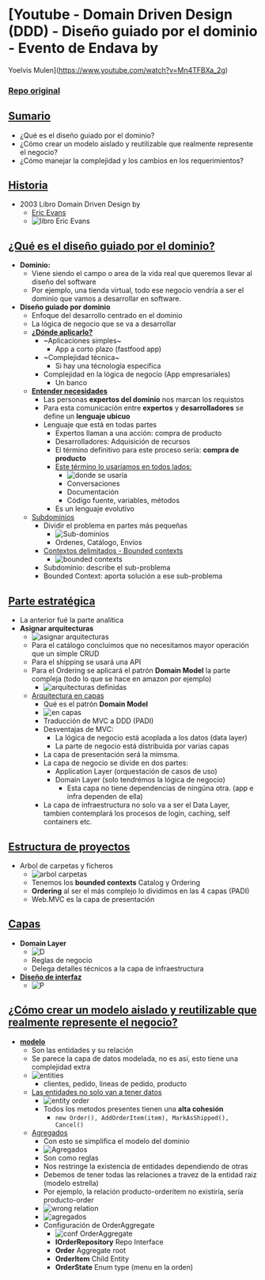 # [Youtube - Domain Driven Design (DDD) - Diseño guiado por el dominio - Evento de Endava by 
Yoelvis Mulen](https://www.youtube.com/watch?v=Mn4TFBXa_2g)
### [Repo original](https://github.com/ymulenll/OnlineStore/tree/develop)

## [Sumario](https://youtu.be/Mn4TFBXa_2g?t=46)
- ¿Qué es el diseño guiado por el dominio?
- ¿Cómo crear un modelo aislado y reutilizable que realmente represente el negocio?
- ¿Cómo manejar la complejidad y los cambios en los requerimientos?

## [Historia](https://youtu.be/Mn4TFBXa_2g?t=76)
- 2003 Libro Domain Driven Design by
  - [Eric Evans](https://twitter.com/ericevans0)
  - ![libro Eric Evans](https://trello-attachments.s3.amazonaws.com/5d85fbb425740b29d72cedbb/377x500/ed7165248d59e52348b56ae78544d3f2/image.png)

## [¿Qué es el diseño guiado por el dominio?](https://youtu.be/Mn4TFBXa_2g?t=146)
  - **Dominio:**
    - Viene siendo el campo o area de la vida real que queremos llevar al diseño del software
    - Por ejemplo, una tienda virtual, todo ese negocio vendría a ser el dominio que vamos a desarrollar en software.
  - **Diseño guiado por dominio**
    - Enfoque del desarrollo centrado en el dominio
    - La lógica de negocio que se va a desarrollar
    - [**¿Dónde aplicarlo?**](https://youtu.be/Mn4TFBXa_2g?t=226)
      - ~Aplicaciones simples~
        - App a corto plazo (fastfood app)
      - ~Complejidad técnica~
        - Si hay una técnología especifica 
      - Complejidad en la lógica de negocio (App empresariales)
        - Un banco
    - [**Entender necesidades**](https://youtu.be/Mn4TFBXa_2g?t=312)
      - Las personas **expertos del dominio** nos marcan los requistos
      - Para esta comunicación entre **expertos** y **desarrolladores** se define un **lenguaje ubicuo**
      - Lenguaje que está en todas partes
        - Expertos llaman a una acción: compra de producto
        - Desarrolladores: Adquisición de recursos
        - El término definitivo para este proceso sería: **compra de producto**
        - [Este término lo usaríamos en todos lados:](https://youtu.be/Mn4TFBXa_2g?t=403)
          - ![donde se usaría](https://trello-attachments.s3.amazonaws.com/5d85fbb425740b29d72cedbb/875x540/ca612d1c4dc2f4c3a911b19aacf20c7d/image.png)
          - Conversaciones
          - Documentación
          - Código fuente, variables, métodos
        - Es un lenguaje evolutivo
    - [Subdominios](https://youtu.be/Mn4TFBXa_2g?t=447)
      - Dividir el problema en partes más pequeñas
        - ![Sub-dominios](https://trello-attachments.s3.amazonaws.com/5d85fbb425740b29d72cedbb/849x532/0359fc059363109a5d9ea800e15a28fb/image.png)
        - Ordenes, Catálogo, Envíos
      - [Contextos delimitados - Bounded contexts](https://youtu.be/Mn4TFBXa_2g?t=470)
        - ![bounded contexts](https://trello-attachments.s3.amazonaws.com/5d85fbb425740b29d72cedbb/823x481/31a8aac13cff04c02b6fc1ab25b0adb8/image.png)
      - Subdominio: describe el sub-problema
      - Bounded Context: aporta solución a ese sub-problema
  
  ## [Parte estratégica](https://youtu.be/Mn4TFBXa_2g?t=556)
  - La anterior fué la parte analítica
  - **Asignar arquitecturas**
    - ![asignar arquitecturas](https://trello-attachments.s3.amazonaws.com/5d85fbb425740b29d72cedbb/918x454/5318571a8a1c2657a3d29a3ea4d25cc0/image.png)
    - Para el catálogo concluimos que no necesitamos mayor operación que un simple CRUD
    - Para el shipping se usará una API
    - Para el Ordering se aplicará el patrón **Domain Model** la parte compleja (todo lo que se hace en amazon por ejemplo)
      - ![arquitecturas definidas](https://trello-attachments.s3.amazonaws.com/5d85fbb425740b29d72cedbb/821x492/0254df2b3b2a6555b30ff545cbafa1ea/image.png)
    - [Arquitectura en capas](https://youtu.be/Mn4TFBXa_2g?t=697)
      - Qué es el patrón **Domain Model**
      - ![en capas](https://trello-attachments.s3.amazonaws.com/5d85fbb425740b29d72cedbb/878x526/0464d30c7f5ac00c67f2cd8b543d4b3d/image.png)
      - Traducción de MVC a DDD (PADI)
      - Desventajas de MVC:
        - La lógica de negocio está acoplada a los datos (data layer)
        - La parte de negocio está distribuida por varias capas
      - La capa de presentación será la mimsma.
      - La capa de negocio se divide en dos partes:
        - Application Layer (orquestación de casos de uso)
        - Domain Layer (solo tendrémos la lógica de negocio)
          - Esta capa no tiene dependencias de ningúna otra. (app e infra dependen de ella)
      - La capa de infraestructura no solo va a ser el Data Layer, tambien contemplará los procesos de login, caching, self containers etc.
  ## [Estructura de proyectos](https://youtu.be/Mn4TFBXa_2g?t=873)
  - Arbol de carpetas y ficheros
    - ![arbol carpetas](https://trello-attachments.s3.amazonaws.com/5d85fbb425740b29d72cedbb/535x422/402c5c08ee3fa58a8b562ab85333e66e/image.png)
    - Tenemos los **bounded contexts** Catalog y Ordering
    - **Ordering** al ser el más complejo lo dividimos en las 4 capas (PADI)
    - Web.MVC es la capa de presentación
## [Capas](https://youtu.be/Mn4TFBXa_2g?t=924)
- **Domain Layer**
  - ![D](https://trello-attachments.s3.amazonaws.com/5d85fbb425740b29d72cedbb/843x214/cd47a88a8807e9c2adc8b1883d12b497/image.png)
  - Reglas de negocio
  - Delega detalles técnicos a la capa de infraestructura
- [**Diseño de interfaz**](https://youtu.be/Mn4TFBXa_2g?t=970)
  - ![P](https://trello-attachments.s3.amazonaws.com/5d85fbb425740b29d72cedbb/650x494/ddf7f3f6b0e04711dbf1a3f0528ef5a0/image.png)

## [¿Cómo crear un modelo aislado y reutilizable que realmente represente el negocio?](https://youtu.be/Mn4TFBXa_2g?t=989)
- [**modelo**](https://youtu.be/Mn4TFBXa_2g?t=998)
  - Son las entidades y su relación
  - Se parece la capa de datos modelada, no es así, esto tiene una complejidad extra
  - ![entities](https://trello-attachments.s3.amazonaws.com/5d85fbb425740b29d72cedbb/920x493/cb79b80abf927550a558a5fabcae59fd/image.png)
    - clientes, pedido, lineas de pedido, producto
  - [Las entidades no solo van a tener datos](https://youtu.be/Mn4TFBXa_2g?t=1060)
    - ![entity order](https://trello-attachments.s3.amazonaws.com/5d85fbb425740b29d72cedbb/607x387/205d30ddad620557342a37373edd4c6a/image.png)
    - Todos los metodos presentes tienen una **alta cohesión** 
      - `new Order(), AddOrderItem(item), MarkAsShipped(), Cancel()`
  - [Agregados](https://youtu.be/Mn4TFBXa_2g?t=1123)
    - Con esto se simplifica el modelo del dominio
    - ![Agregados](https://trello-attachments.s3.amazonaws.com/5d85fbb425740b29d72cedbb/705x519/f25bb614e990138d252ef486678862ad/image.png)
    - Son como reglas
    - Nos restringe la existencia de entidades dependiendo de otras
    - Debemos de tener todas las relaciones a travez de la entidad raiz (modelo estrella)
    - Por ejemplo, la relación producto-orderitem no existiría, sería producto-order
    - ![wrong relation](https://trello-attachments.s3.amazonaws.com/5d85fbb425740b29d72cedbb/745x496/f5d4f847ac9037a55d611d573ce6a3bd/image.png)
    - ![agregados](https://trello-attachments.s3.amazonaws.com/5d85fbb425740b29d72cedbb/837x515/bac411f77da160b3ca23d113a2f9f4eb/image.png)
    - Configuración de OrderAggregate
      - ![conf OrderAggregate](https://trello-attachments.s3.amazonaws.com/5d85fbb425740b29d72cedbb/763x403/c0503bfc13e9b0de2f34319e3eaa6d2e/image.png)
      - **IOrderRepository** Repo Interface
      - **Order** Aggregate root
      - **OrderItem** Child Entity
      - **OrderState**  Enum type (menu en la orden)
  


    
      

   